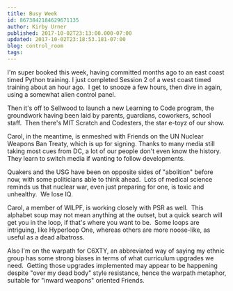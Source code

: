 ```yaml
---
title: Busy Week
id: 8673842184629671135
author: Kirby Urner
published: 2017-10-02T23:13:00.000-07:00
updated: 2017-10-02T23:18:53.181-07:00
blog: control_room
tags: 
---
```


I'm super booked this week, having committed months ago to an east coast timed Python training. I just completed Session 2 of a west coast timed training about an hour ago.  I get to snooze a few hours, then dive in again, using a somewhat alien control panel.

Then it's off to Sellwood to launch a new Learning to Code program, the groundwork having been laid by parents, guardians, coworkers, school staff.  Then there's MIT Scratch and Codesters, the star e-toyz of our show.

Carol, in the meantime, is enmeshed with Friends on the UN Nuclear Weapons Ban Treaty, which is up for signing. Thanks to many media still taking most cues from DC, a lot of our people don't even know the history.  They learn to switch media if wanting to follow developments.

Quakers and the USG have been on opposite sides of "abolition" before now, with some politicians able to think ahead.  Lots of medical science reminds us that nuclear war, even just preparing for one, is toxic and unhealthy.  We lose IQ. 

Carol, a member of WILPF, is working closely with PSR as well.  This alphabet soup may not mean anything at the outset, but a quick search will get you in the loop, if that's where you want to be.  Some loops are intriguing, like Hyperloop One, whereas others are more noose-like, as useful as a dead albatross.

Also I'm on the warpath for C6XTY, an abbreviated way of saying my ethnic group has some strong biases in terms of what curriculum upgrades we need.  Getting those upgrades implemented may appear to be happening despite "over my dead body" style resistance, hence the warpath metaphor, suitable for "inward weapons" oriented Friends.